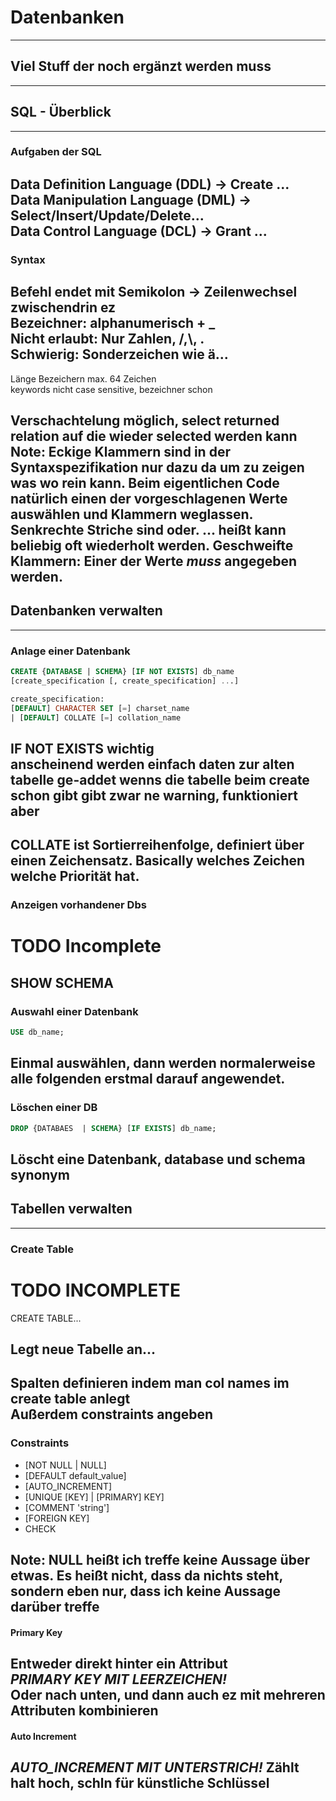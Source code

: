 # Datenbanken

---

## Viel Stuff der noch ergänzt werden muss

---

## SQL - Überblick
---
### Aufgaben der SQL
Data Definition Language (DDL) -> Create ...  
Data Manipulation Language (DML) -> Select/Insert/Update/Delete...  
Data Control Language (DCL) -> Grant ...
---
### Syntax
Befehl endet mit Semikolon -> Zeilenwechsel zwischendrin ez  
Bezeichner: alphanumerisch + _  
Nicht erlaubt: Nur Zahlen, /,\\, .  
Schwierig: Sonderzeichen wie ä...
---
Länge Bezeichern max. 64 Zeichen  
keywords nicht case sensitive, bezeichner schon

Verschachtelung möglich, select returned relation auf die wieder selected werden kann
Note:
Eckige Klammern sind in der Syntaxspezifikation nur dazu da um zu zeigen was wo rein kann.
Beim eigentlichen Code natürlich einen der vorgeschlagenen Werte auswählen und Klammern weglassen.
Senkrechte Striche sind oder.
... heißt kann beliebig oft wiederholt werden.
Geschweifte Klammern: Einer der Werte ***muss*** angegeben werden.
---
## Datenbanken verwalten
---
### Anlage einer Datenbank
```sql
CREATE {DATABASE | SCHEMA} [IF NOT EXISTS] db_name
[create_specification [, create_specification] ...]

create_specification:
[DEFAULT] CHARACTER SET [=] charset_name
| [DEFAULT] COLLATE [=] collation_name
```
IF NOT EXISTS wichtig  
anscheinend werden einfach daten zur alten tabelle ge-addet wenns die tabelle beim create schon gibt
gibt zwar ne warning, funktioniert aber
---
COLLATE ist Sortierreihenfolge, definiert über einen Zeichensatz.
Basically welches Zeichen welche Priorität hat.
---
### Anzeigen vorhandener Dbs
# TODO Incomplete
SHOW SCHEMA
---
### Auswahl einer Datenbank
```sql
USE db_name;
```

Einmal auswählen, dann werden normalerweise alle folgenden erstmal darauf angewendet.
---
### Löschen einer DB
```sql
DROP {DATABAES  | SCHEMA} [IF EXISTS] db_name;
```

Löscht eine Datenbank, database und schema synonym
---
## Tabellen verwalten
---
### Create Table
# TODO INCOMPLETE

CREATE TABLE...

Legt neue Tabelle an...
---
Spalten definieren indem man col names im create table anlegt  
Außerdem constraints angeben  
---
### Constraints
 - [NOT NULL | NULL]
 - [DEFAULT default_value]
 - [AUTO_INCREMENT]
 - [UNIQUE [KEY] | [PRIMARY] KEY]
 - [COMMENT 'string']
 - [FOREIGN KEY]
 - CHECK

Note:
NULL heißt ich treffe keine Aussage über etwas. Es heißt nicht, dass da nichts steht, sondern
eben nur, dass ich keine Aussage darüber treffe
---
#### Primary Key
Entweder direkt hinter ein Attribut  
***PRIMARY KEY MIT LEERZEICHEN!***  
Oder nach unten, und dann auch ez mit mehreren Attributen kombinieren
---
#### Auto Increment
***AUTO_INCREMENT MIT UNTERSTRICH!***
Zählt halt hoch, schln für künstliche Schlüssel
---

